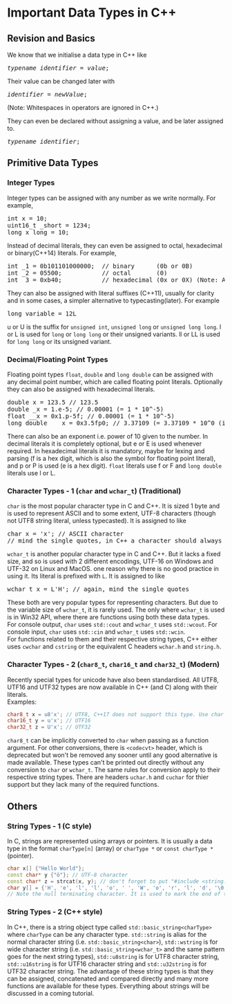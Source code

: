# Important Data Types in C++  
## Revision and Basics  
We know that we initialise a data type in C++ like  
<pre><em>typename identifier</em> = <em>value</em>;</pre>  
Their value can be changed later with  
<pre><em>identifier </em>=<em> newValue</em>;</pre> (Note: Whitespaces in operators are ignored in C++.)  
They can even be declared without assigning a value, and be later assigned to.  
<pre><em>typename identifier</em>;</pre>  
## Primitive Data Types  
### Integer Types  
Integer types can be assigned with any number as we write normally. For example,  
<pre>int x = 10;
uint16_t _short = 1234;
long x_long = 10;</pre>  
Instead of decimal literals, they can even be assigned to octal, hexadecimal or binary(C++14) literals. For example,  
<pre>int _1 = 0b101101000000;  // binary      (0b or 0B)
int _2 = 05500;           // octal       (0)
int _3 = 0xb40;           // hexadecimal (0x or 0X) (Note: Alphabets in hexadecimal literals are case-sensitive.)</pre>  
They can also be assigned with literal suffixes (C++11), usually for clarity and in some cases, a simpler alternative to typecasting(later). For example  
<pre>long variable = 12L</pre>  
u or U is the suffix for `unsigned int`, `unsigned long` or `unsigned long long`. l or L is used for `long` or `long long` or their unsigned variants. ll or LL is used for `long long` or its unsigned variant.  
### Decimal/Floating Point Types  
Floating point types `float`, `double` and `long double` can be assigned with any decimal point number, which are called floating point literals. Optionally they can also be assigned with hexadecimal literals.  
<pre>double x = 123.5 // 123.5
double _x = 1.e-5; // 0.00001 (= 1 * 10^-5)
float __x = 0x1.p-5f; // 0.00001 (= 1 * 10^-5)
long double ___x = 0x3.5fp0; // 3.37109 (= 3.37109 * 10^0 (i.e. 1))
</pre>  
There can also be an exponent i.e. power of 10 given to the number. In decimal literals it is completely optional, but e or E is used whenever required. In hexadecimal literals it is mandatory, maybe for lexing and parsing (f is a hex digit, which is also the symbol for floating point literal), and p or P is used (e is a hex digit). `float` literals use f or F and `long double` literals use l or L.  
### Character Types - 1 (`char` and `wchar_t`) (Traditional)  
`char` is the most popular character type in C and C++. It is sized 1 byte and is used to represent ASCII and to some extent, UTF-8 characters (though not UTF8 string literal, unless typecasted). It is assigned to like  
<pre>char x = 'x'; // ASCII character
// mind the single quotes, in C++ a character should always have single quote
</pre>  
`wchar_t` is another popular character type in C and C++. But it lacks a fixed size, and so is used with 2 different encodings, UTF-16 on Windows and UTF-32 on Linux and MacOS. one reason why there is no good practice in using it. Its literal is prefixed with `L`. It is assigned to like  
<pre>wchar_t x = L'H'; // again, mind the single quotes</pre>  
These both are very popular types for representing characters. But due to the variable size of `wchar_t`, it is rarely used. The only where `wchar_t` is used is in Win32 API, where there are functions using both these data types.  
For console output, `char` uses `std::cout` and `wchar_t` uses `std::wcout`. For console input, `char` uses `std::cin` and `wchar_t` uses `std::wcin`.  
For functions related to them and their respective string types, C++ either uses `cwchar` and `cstring` or the equivalent C headers `wchar.h` and `string.h`.  
### Character Types - 2 (`char8_t`, `char16_t` and `char32_t`) (Modern)  
Recently special types for unicode have also been standardised. All UTF8, UTF16 and UTF32 types are now available in C++ (and C) along with their literals.  
Examples:  
```c++
char8_t x = u8'x'; // UTF8, C++17 does not support this type. Use char instead.
char16_t y = u'x'; // UTF16
char32_t z = U'x'; // UTF32
```  
`char8_t` can be implicitly converted to `char` when passing as a function argument. For other conversions, there is `<codecvt>` header, which is deprecated but won't be removed any sooner until any good alternative is made available. These types can't be printed out directly without any conversion to `char` or `wchar_t`. The same rules for conversion apply to their respective string types. There are headers `uchar.h` and `cuchar` for thier support but they lack many of the required functions.  
## Others  
### String Types - 1 (C style)  
In C, strings are represented using arrays or pointers. It is usually a data type in the format `charType[n]` (array) or `charType *` or `const charType *` (pointer).  
```c++  
char x[] {"Hello World"};
const char* y {"ö"}; // UTF-8 character
const char* z = strcat(x, y); // don't forget to put "#include <string.h>" at the top of the file to use this function
char y[] = {'H', 'e', 'l', 'l', 'o', ' ', 'W', 'o', 'r', 'l', 'd', '\0'}; // or equivalent
// Note the null terminating character. It is used to mark the end of the string. Without that size of the string can not be measured.
```  
### String Types - 2 (C++ style)  
In C++, there is a string object type called `std::basic_string<charType>` where `charType` can be any character type. `std::string` is alias for the normal character string (i.e. `std::basic_string<char>`), `std::wstring` is for wide character string (i.e. `std::basic_string<wchar_t>` and the same pattern goes for the next string types), `std::u8string` is for UTF8 character string, `std::u16string` is for UTF16 character string and `std::u32string` is for UTF32  character string. The advantage of these string types is that they can be assigned, concatenated and compared directly and many more functions are available for these types. Everything about strings will be discussed in a coming tutorial.
